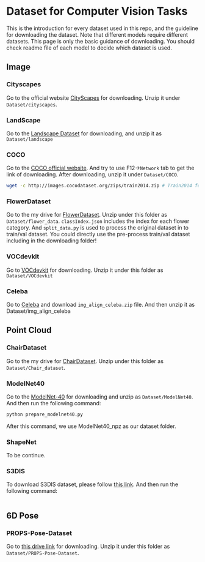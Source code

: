 # Dataset for Computer Vision Tasks #

This is the introduction for every dataset used in this repo, and the guideline for downloading the dataset. Note that different models require different datasets. This page is only the basic guidance of downloading. You should check readme file of each model to decide which dataset is used.


## Image ##

### Cityscapes ###
Go to the official website [CityScapes](https://www.cityscapes-dataset.com/downloads/) for downloading. Unzip it under `Dataset/cityscapes`.


### LandScape ###
Go to the [Landscape Dataset](https://www.kaggle.com/datasets/arnaud58/landscape-pictures) for downloading, and unzip it as `Dataset/landscape`

### COCO ###
Go to the [COCO official website](https://cocodataset.org/#download).  And try to use F12->`Network` tab to get the link of downloading. After downloading, unzip it under `Dataset/COCO`.
```bash
wget -c http://images.cocodataset.org/zips/train2014.zip # Train2014 for example
```

### FlowerDataset ###
Go to the my drive for [FlowerDataset](https://drive.google.com/file/d/1PVqNgHBQUudlIJdOcxSbq9FPTMnenDYg/view?usp=sharing). Unzip under this folder as `Dataset/flower_data`. `classIndex.json` includes the index for each flower category. And `split_data.py` is used to process the original dataset in to train/val dataset. You could directly use the pre-process train/val dataset including in the downloading folder!


### VOCdevkit ###
Go to [VOCdevkit](https://www.kaggle.com/datasets/wangyuhang3303/vocdevkit) for downloading. Unzip it under this folder as `Dataset/VOCdevkit`

### Celeba ###
Go to [Celeba](https://mmlab.ie.cuhk.edu.hk/projects/CelebA.html) and download `img_align_celeba.zip` file. And then unzip it as Dataset/img_align_celeba


## Point Cloud ##

### ChairDataset ###
Go to the my drive for [ChairDataset](https://drive.google.com/file/d/12O18QBLeaeKfmXeTTNSJbNBDuCeoFoJk/view?usp=sharing). Unzip under this folder as `Dataset/Chair_dataset`.

### ModelNet40 ###
Go to the [ModelNet-40](https://www.kaggle.com/datasets/balraj98/modelnet40-princeton-3d-object-dataset) for downloading and unzip as `Dataset/ModelNet40`. And then run the following command:

```bash
python prepare_modelnet40.py
```

After this command, we use ModelNet40_npz as our dataset folder.


### ShapeNet ###
To be continue.


### S3DIS ###
To download S3DIS dataset, please follow [this link](https://github.com/open-mmlab/mmdetection3d/blob/1.0/data/s3dis/README.md). And then run the following command:
```bash

```

## 6D Pose ##

### PROPS-Pose-Dataset ###
Go to [this drive link](https://drive.google.com/file/d/15rhwXhzHGKtBcxJAYMWJG7gN7BLLhyAq/view) for downloading. Unzip it under this folder as `Dataset/PROPS-Pose-Dataset`.